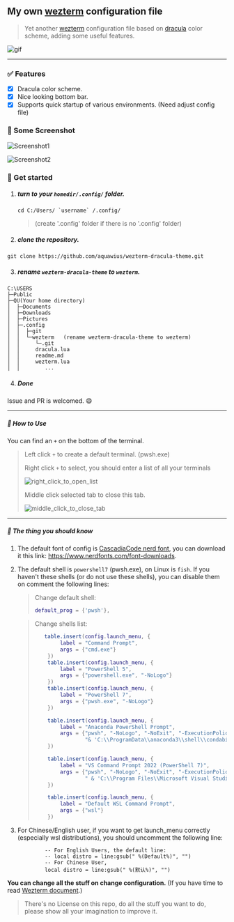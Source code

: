 ## My own [wezterm](https://wezfurlong.org/wezterm/index.html) configuration file

> Yet another [wezterm](https://wezfurlong.org/wezterm/index.html) configuration file based on [dracula](https://draculatheme.com/) color scheme, adding some useful features.

![gif](./readme.assets/feature_preview.gif)

---

### ✅ Features

- [x]   Dracula color scheme.
- [x]   Nice looking bottom bar.
- [x]   Supports quick startup of various environments. (Need adjust config file)

### :art: Some Screenshot

![Screenshot1](./readme.assets/PixPin_2024-03-20_17-07-36.png)

![Screenshot2](./readme.assets/PixPin_2024-03-20_17-08-35.png)



### 🔨 Get started

1. ##### turn to your `homedir/.config/` folder.

    ```shell
    cd C:/Users/ `username` /.config/
    ```

    > (create '.config' folder if there is no '.config' folder)

2. ##### clone the repository.

  ```shell
  git clone https://github.com/aquawius/wezterm-dracula-theme.git
  ```

3. ##### rename `wezterm-dracula-theme` to `wezterm`.

  ```shell
  C:\USERS
  ├─Public
  ├─QU(Your home directory)
  │  ├─Documents
  │  ├─Downloads
  │  ├─Pictures
  │  ├─.config
  │  │  ├─git
  │  │  └─wezterm	(rename wezterm-dracula-theme to wezterm)
  │  │     └─.git
  │  │     dracula.lua
  │  │     readme.md
  │  │     wezterm.lua
  │  │        ...
  ```

4. ##### Done

Issue and PR is welcomed. :smile:

---

##### :pushpin: ​How to Use

You can find an `+` on the bottom of the terminal.
> Left click `+` to create a default terminal. (pwsh.exe)
>
> Right click `+` to select, you should enter a list of all your terminals
>
> ![right_click_to_open_list](./readme.assets/right_click_list.gif)
>
> Middle click selected tab to close this tab. 
>
> ![middle_click_to_close_tab](./readme.assets/middleclick_toclose.gif)

---

##### :speech_balloon: The thing you should know

1. The default font of config is [CascadiaCode nerd font](https://www.programmingfonts.org/#cascadia-code), you can download it this link: https://www.nerdfonts.com/font-downloads.

2. The default shell is `powershell7` (pwsh.exe), on Linux is `fish`. If you haven't these shells (or do not use these shells), you can disable them on comment the following lines:

    > Change default shell:
    >
    > ```lua
    > default_prog = {'pwsh'},
    > ```

    > Change shells list:
    >
    > ```lua
    >    table.insert(config.launch_menu, {
    >         label = "Command Prompt",
    >         args = {"cmd.exe"}
    >     })
    >     table.insert(config.launch_menu, {
    >         label = "PowerShell 5",
    >         args = {"powershell.exe", "-NoLogo"}
    >     })
    >     table.insert(config.launch_menu, {
    >         label = "PowerShell 7",
    >         args = {"pwsh.exe", "-NoLogo"}
    >     })
    > 
    >     table.insert(config.launch_menu, {
    >         label = "Anaconda PowerShell Prompt",
    >         args = {"pwsh", "-NoLogo", "-NoExit", "-ExecutionPolicy", "Bypass", "-Command",
    >                 "& 'C:\\ProgramData\\anaconda3\\shell\\condabin\\conda-hook.ps1' ; conda activate 'C:\\ProgramData\\anaconda3' "}
    >     })
    > 
    >     table.insert(config.launch_menu, {
    >         label = "VS Command Prompt 2022 (PowerShell 7)",
    >         args = {"pwsh", "-NoLogo", "-NoExit", "-ExecutionPolicy", "Bypass", "-NoProfile", "-Command",
    >                 " & 'C:\\Program Files\\Microsoft Visual Studio\\2022\\Professional\\Common7\\Tools\\Launch-VsDevShell.ps1'"}
    >     })
    > 
    >     table.insert(config.launch_menu, {
    >         label = "Default WSL Command Prompt",
    >         args = {"wsl"}
    >     })
    > ```

3. For Chinese/English user, if you want to get launch_menu correctly (especially wsl distributions), you should  uncomment the following line:
  ```shell
              -- For English Users, the default line:
              -- local distro = line:gsub(" %(Default%)", "")
              -- For Chinese User,
              local distro = line:gsub(" %(默认%)", "")
  ```

**You can change all the stuff on change configuration.** (If you have time to read [Wezterm document](https://wezfurlong.org/wezterm).)

> There's no License on this repo, do all the stuff you want to do, please show all your imagination to improve it.
